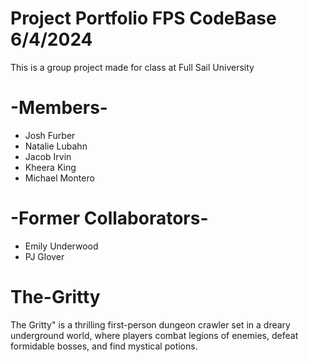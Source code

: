 # Project Portfolio FPS CodeBase 6/4/2024
This is a group project made for class at Full Sail University 

# -Members-
* Josh Furber
* Natalie Lubahn
* Jacob Irvin
* Kheera King
* Michael Montero

# -Former Collaborators-
* Emily Underwood
* PJ Glover
# The-Gritty
The Gritty" is a thrilling first-person dungeon crawler set in a dreary underground world, where players combat legions of enemies, defeat formidable bosses, and find mystical potions. 

